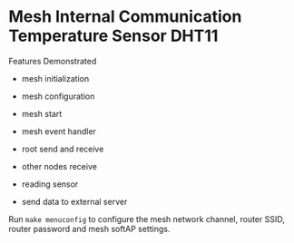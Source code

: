 # Mesh Internal Communication Temperature Sensor DHT11


Features Demonstrated

- mesh initialization

- mesh configuration

- mesh start

- mesh event handler

- root send and receive

- other nodes receive

- reading sensor

- send data to external server

Run `make menuconfig` to configure the mesh network channel, router SSID, router password and mesh softAP settings.
